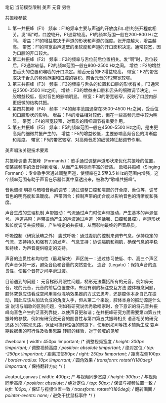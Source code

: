 笔记
当前模型限制
美声 元音 男性 

共振峰参数
1. 第一共振峰（F1）
频率：F1的频率主要与声道的开放度和口腔的张开程度相关。发“啊”时，口腔较开，F1通常较高。F1的频率范围一般在200-800 Hz之间。
增益：F1的增益取决于声道的形状和声源的强度。张开度越大，增益越高。
带宽：F1的带宽由声道壁的柔软度和声道的开口面积决定。通常较宽，因为口腔的开口较大。
2. 第二共振峰（F2）
频率：F2的频率与舌位前后位置相关。发“啊”时，舌位较后，F2通常较低。F2的频率范围一般在800-2500 Hz之间。
增益：F2的增益由舌头的位置和喉咙的开口决定。前舌元音的F2增益较高。
带宽：F2的带宽取决于舌头的移动范围和口腔的容积。前舌元音的F2带宽较窄。
3. 第三共振峰（F3）
频率：F3的频率与舌头的位置和口腔的形状有关。F3通常在2500-3500 Hz之间。
增益：F3的增益由口腔和舌头的细微调节决定。一般增益较低，但对音色的影响明显。
带宽：F3的带宽较窄，反映了口腔内部更细微的结构共振。
4. 第四共振峰（F4）
频率：F4的频率范围通常在3500-4500 Hz之间，受舌位和口腔形状的影响。
增益：F4的增益相对较低，但在一些高频元音中较为明显。
带宽：F4的带宽较窄，对音质的精细调节有重要作用。
5. 第五共振峰（F5）
频率：F5的频率范围一般在4500-5500 Hz之间，是由更高频的细微共振产生的。
增益：F5的增益较低，主要影响高频音色的清晰度和亮度。
带宽：F5的带宽较窄，对高频音质的细微特征起调节作用。

美声唱法关键技术要素

共振峰调谐
共振峰（Formants）：歌手通过调整声道形状来优化共振峰的位置，使某些频率的泛音得到增强，从而产生明亮而丰富的音质。
歌唱共振峰（Singing Formant）：专业歌手常通过调整声道，使频率在2.5至3.5 kHz的范围内增强，这个频率范围有助于声音在乐器伴奏中穿透出来，被称为“歌唱共振峰”。

音色调控
明亮与暗哑音色的调节：通过调整口腔和喉部的开合度、舌位等，调节音色的明亮度和温暖度。
声带闭合：控制声带的闭合度以影响音色的清晰度和强度。

声音生成的生理机制
声带振动：气流通过声门时使声带振动，产生基本的声源信号。
声道共鸣：声带振动产生的声波通过声道（包括咽、口腔和鼻腔），声道形状和长度调节共振频率，产生特定的共振峰，从而影响最终的声音品质。

呼吸控制（研究范畴之外）
腹式呼吸：通过腹肌的控制来调节气息，保持稳定的气流，支持持久和强有力的发声。
气息支持：协调膈肌和胸肌，确保气息的平稳和持续，为声音提供稳定的支持。

声音的连贯性和均匀性（最易解决）
声区统一：通过练习使低、中、高三个声区的声音保持一致，避免音色和音量的突然变化。
连音（Legato）：保持声音的连贯性，使每个音符之间平滑过渡。




目前遇到的问题：
元音梯形局限性问题，梯形无法囊括所有的元音，例如鼻元音，吃的元音，元音的前后位置变体。有没有别的标注交互方法
腔体概念问题，腔体究竟应该看成空间用类似混响效果器的方式去思考，还是腔体本身自己在振动，因此应该从加法合成的角度入手，但从第二个来说，腔体本身的振动源是什么波
说话与唱歌的区别问题，例如有研究说优秀歌唱家时，会下意识的将元音共振峰向音色产生的泛音列靠拢，以使声音更和谐；在共振峰研究方面需要第四第五共振峰的参数，例如有研究说元音的圆唇性与第四第五共振峰相关
语音相关的研究思路
别的实现思路，保证可操作性强的前提下，使用例如AI等技术辅助生成
变声期数据集的可行性及收集思路
转码的经验，对于领域的见解

#webcam {
    width: 450px !important; /* 调整视频宽度 */
    height: 300px !important; /* 调整视频高度 */
    position: absolute !important; /* 绝对定位 */
    top: -250px !important; /* 距离顶部50px */
    right: 250px !important; /* 距离左侧100px */
    border-radius: 10px !important; /* 圆角效果 */
    transform: rotateY(180deg) !important; /* 保持翻转方向 */
} 

#output_canvas {
    width: 400px; /* 与视频同步宽度 */
    height: 300px; /* 与视频同步高度 */
    position: absolute; /* 绝对定位 */
    top: 50px; /* 保证与视频位置一致 */
    left: 100px; /* 保证与视频位置一致 */
    transform: rotateY(180deg); /* 翻转画面 */
    pointer-events: none; /* 避免干扰鼠标事件 */
}